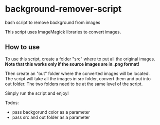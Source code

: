 # background-remover-script
bash script to remove background from images

This script uses ImageMagick libraries to convert images.

## How to use
To use this script, create a folder "src" where to put all the original images. __Note that this works only if the source images are in .png format!__

Then create an "out" folder where the converted images will be located.
The script will take all the images in src folder, convert them and put into out folder.
The two folders need to be at the same level of the script.

Simply run the script and enjoy!

Todos:
- pass backgorund color as a parameter
- pass src and out folder as a parameter

